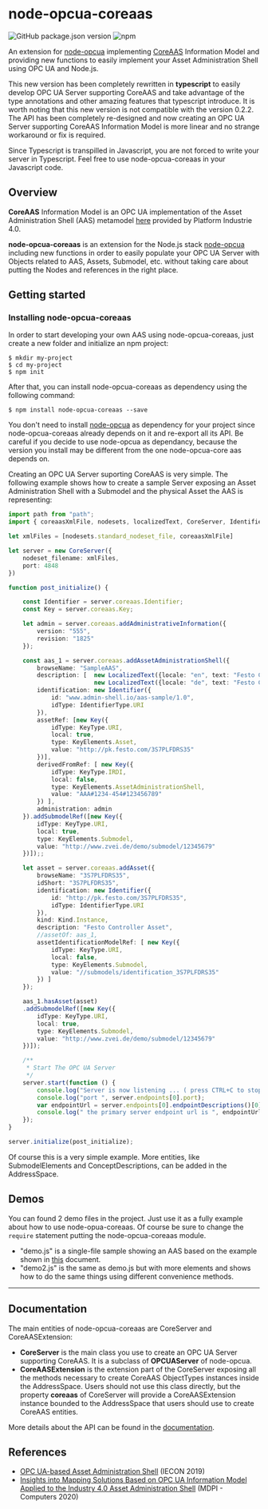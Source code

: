 node-opcua-coreaas
==========
![GitHub package.json version](https://img.shields.io/github/package-json/v/OPCUAUniCT/node-opcua-coreaas.svg)
![npm](https://img.shields.io/npm/v/node-opcua-coreaas.svg)

An extension for [node-opcua](https://github.com/node-opcua/node-opcua) implementing [CoreAAS](https://github.com/OPCUAUniCT/coreAAS) Information Model and providing new functions to easily implement your Asset Administration Shell using OPC UA and Node.js.

This new version has been completely rewritten in **typescript** to easily develop OPC UA Server supporting CoreAAS and take advantage of the type annotations and other amazing features that typescript introduce. It is worth noting that this new version is not compatible with the version 0.2.2. The API has been completely re-designed and now creating an OPC UA Server supporting CoreAAS Information Model is more linear and no strange workaround or fix is required.

Since Typescript is transpilled in Javascript, you are not forced to write your server in Typescript. Feel free to use node-opcua-coreaas in your Javascript code. 

## Overview
**CoreAAS** Information Model is an OPC UA implementation of the Asset Administration Shell (AAS) metamodel [here](https://www.plattform-i40.de/I40/Redaktion/EN/Downloads/Publikation/2018-details-of-the-asset-administration-shell.html) provided by Platform Industrie 4.0.

**node-opcua-coreaas** is an extension for the Node.js stack [node-opcua](https://github.com/node-opcua/node-opcua) including new functions in order to easily populate your OPC UA Server with Objects related to AAS, Assets, Submodel, etc. without taking care about putting the Nodes and references in the right place. 

## Getting started
### Installing node-opcua-coreaas
In order to start developing your own AAS using node-opcua-coreaas, just create a new folder and initialize an npm project:
```
$ mkdir my-project
$ cd my-project
$ npm init
```
After that, you can install node-opcua-coreaas as dependency using the following command:
```
$ npm install node-opcua-coreaas --save
```
You don't need to install [node-opcua](https://github.com/node-opcua/node-opcua) as dependency for your project since node-opcua-coreaas already depends on it and re-export all its API. Be careful if you decide to use node-opcua as dependancy, because the version you install may be different from the one node-opcua-core aas depends on.

Creating an OPC UA Server suporting CoreAAS is very simple. The following example shows how to create a sample Server exposing an Asset Administration Shell with a Submodel and the physical Asset the AAS is representing:
```typescript
import path from "path";
import { coreaasXmlFile, nodesets, localizedText, CoreServer, IdentifierType, Kind, KeyType, KeyElements } from ".";

let xmlFiles = [nodesets.standard_nodeset_file, coreaasXmlFile]

let server = new CoreServer({
    nodeset_filename: xmlFiles,
    port: 4848
})

function post_initialize() {

    const Identifier = server.coreaas.Identifier;
    const Key = server.coreaas.Key;

    let admin = server.coreaas.addAdministrativeInformation({
        version: "555",
        revision: "1825"
    });

    const aas_1 = server.coreaas.addAssetAdministrationShell({
        browseName: "SampleAAS",
        description: [  new LocalizedText({locale: "en", text: "Festo Controller"}),
                        new LocalizedText({locale: "de", text: "Festo Controller"}) ],
        identification: new Identifier({
            id: "www.admin-shell.io/aas-sample/1.0",
            idType: IdentifierType.URI
        }),
        assetRef: [new Key({
            idType: KeyType.URI,
            local: true,
            type: KeyElements.Asset,
            value: "http://pk.festo.com/3S7PLFDRS35"
        })],
        derivedFromRef: [ new Key({
            idType: KeyType.IRDI,
            local: false,
            type: KeyElements.AssetAdministrationShell,
            value: "AAA#1234-454#123456789"
        }) ],
        administration: admin
    }).addSubmodelRef([new Key({
        idType: KeyType.URI,
        local: true,
        type: KeyElements.Submodel,
        value: "http://www.zvei.de/demo/submodel/12345679"
    })]);;

    let asset = server.coreaas.addAsset({
        browseName: "3S7PLFDRS35",
        idShort: "3S7PLFDRS35",
        identification: new Identifier({
            id: "http://pk.festo.com/3S7PLFDRS35",
            idType: IdentifierType.URI
        }),
        kind: Kind.Instance,
        description: "Festo Controller Asset",
        //assetOf: aas_1,
        assetIdentificationModelRef: [ new Key({
            idType: KeyType.URI,
            local: false,
            type: KeyElements.Submodel,
            value: "//submodels/identification_3S7PLFDRS35"
        }) ]
    });

    aas_1.hasAsset(asset)
    .addSubmodelRef([new Key({
        idType: KeyType.URI,
        local: true,
        type: KeyElements.Submodel,
        value: "http://www.zvei.de/demo/submodel/12345679"
    })]);

    /**
     * Start The OPC UA Server
     */
    server.start(function () {
        console.log("Server is now listening ... ( press CTRL+C to stop)");
        console.log("port ", server.endpoints[0].port);
        var endpointUrl = server.endpoints[0].endpointDescriptions()[0].endpointUrl;
        console.log(" the primary server endpoint url is ", endpointUrl );
    });
}

server.initialize(post_initialize);
```

Of course this is a very simple example. More entities, like SubmodelElements and ConceptDescriptions, can be added in the AddressSpace.

## Demos
You can found 2 demo files in the project. Just use it as a fully example about how to use node-opua-coreaas. Of course be sure to change the `require` statement putting the node-opcua-coreaas module.

- "demo.js" is a single-file sample showing an AAS based on the example shown in [this](https://www.plattform-i40.de/I40/Redaktion/EN/Downloads/Publikation/2018-details-of-the-asset-administration-shell.html) document.
- "demo2.js" is the same as demo.js but with more elements and shows how to do the same things using different convenience methods.
----

## Documentation

The main entities of node-opcua-coreaas are CoreServer and CoreAASExtension:

- **CoreServer** is the main class you use to create an OPC UA Server supporting CoreAAS. It is a subclass of **OPCUAServer** of node-opcua.
- **CoreAASExtension** is the extension part of the CoreServer exposing all the methods necessary to create CoreAAS ObjectTypes instances inside the AddressSpace. Users should not use this class directly, but the property **coreaas** of CoreServer will provide a CoreAASExtension instance bounded to the AddressSpace that users should use to create CoreAAS entities.

More details about the API can be found in the [documentation](https://opcuaunict.github.io/node-opcua-coreaas/index.html).

## References

- [OPC UA-based Asset Administration Shell](https://ieeexplore.ieee.org/document/8926859) (IECON 2019)
- [Insights into Mapping Solutions Based on OPC UA Information Model Applied to the Industry 4.0 Asset Administration Shell](https://www.mdpi.com/2073-431X/9/2/28) (MDPI - Computers 2020)
